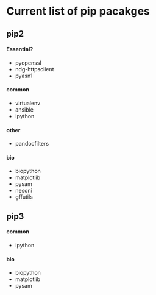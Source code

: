 # Current list of pip pacakges

## pip2

#### Essential?

- pyopenssl
- ndg-httpsclient
- pyasn1

#### common

- virtualenv
- ansible
- ipython

#### other

- pandocfilters

#### bio

- biopython
- matplotlib
- pysam
- nesoni
- gffutils


## pip3

#### common

- ipython

#### bio

- biopython
- matplotlib
- pysam
